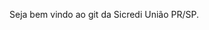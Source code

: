 Seja bem vindo ao git da Sicredi União PR/SP.

<!---
sicrediuniaoprsp/sicrediuniaoprsp is a ✨ special ✨ repository because its `README.md` (this file) appears on your GitHub profile.
You can click the Preview link to take a look at your changes.
--->
